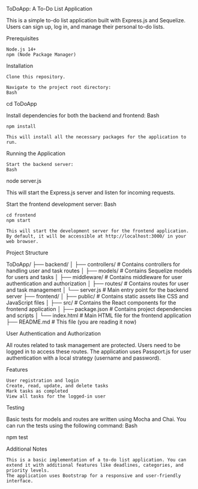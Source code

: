 ToDoApp: A To-Do List Application

This is a simple to-do list application built with Express.js and Sequelize. Users can sign up, log in, and manage their personal to-do lists.

Prerequisites

    Node.js 14+
    npm (Node Package Manager)

Installation

    Clone this repository.

    Navigate to the project root directory:
    Bash

cd ToDoApp

Install dependencies for both the backend and frontend:
Bash

    npm install

    This will install all the necessary packages for the application to run.

Running the Application

    Start the backend server:
    Bash

node server.js

This will start the Express.js server and listen for incoming requests.

Start the frontend development server:
Bash

    cd frontend
    npm start

    This will start the development server for the frontend application. By default, it will be accessible at http://localhost:3000/ in your web browser.

Project Structure

ToDoApp/
├── backend/
│   ├── controllers/   # Contains controllers for handling user and task routes
│   ├── models/        # Contains Sequelize models for users and tasks
│   ├── middleware/    # Contains middleware for user authentication and authorization
│   ├── routes/         # Contains routes for user and task management
│   └── server.js       # Main entry point for the backend server
├── frontend/
│   ├── public/        # Contains static assets like CSS and JavaScript files
│   ├── src/            # Contains the React components for the frontend application
│   ├── package.json    # Contains project dependencies and scripts
│   └── index.html     # Main HTML file for the frontend application
├── README.md         # This file (you are reading it now)

User Authentication and Authorization

All routes related to task management are protected. Users need to be logged in to access these routes. The application uses Passport.js for user authentication with a local strategy (username and password).

Features

    User registration and login
    Create, read, update, and delete tasks
    Mark tasks as completed
    View all tasks for the logged-in user

Testing

Basic tests for models and routes are written using Mocha and Chai. You can run the tests using the following command:
Bash

npm test

Additional Notes

    This is a basic implementation of a to-do list application. You can extend it with additional features like deadlines, categories, and priority levels.
    The application uses Bootstrap for a responsive and user-friendly interface.
